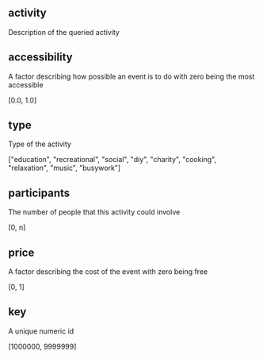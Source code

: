 ## activity

Description of the queried activity


## accessibility

A factor describing how possible an event is to do with zero being the most accessible

[0.0, 1.0]


## type

Type of the activity

["education", "recreational", "social", "diy", "charity", "cooking", "relaxation", "music", "busywork"]


## participants

The number of people that this activity could involve

[0, n]


## price

A factor describing the cost of the event with zero being free

[0, 1]


## key

A unique numeric id

[1000000, 9999999]